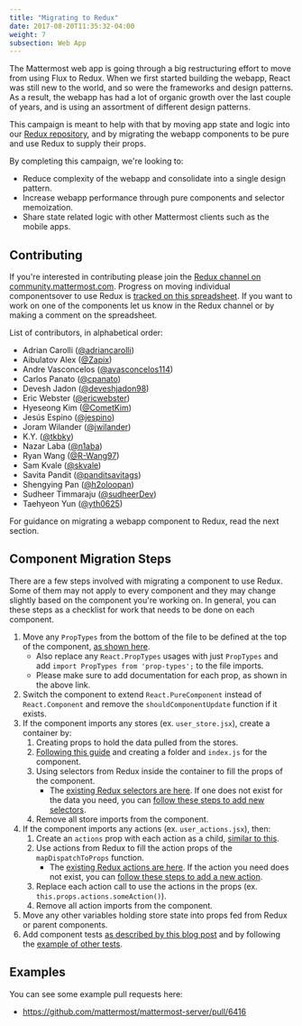 ```yaml
---
title: "Migrating to Redux"
date: 2017-08-20T11:35:32-04:00
weight: 7
subsection: Web App
---
```


The Mattermost web app is going through a big restructuring effort to move from using Flux to Redux. When we first started building the webapp, React was still new to the world, and so were the frameworks and design patterns. As a result, the webapp has had a lot of organic growth over the last couple of years, and is using an assortment of different design patterns.

This campaign is meant to help with that by moving app state and logic into our [Redux repository](https://github.com/mattermost/mattermost-redux), and by migrating the webapp components to be pure and use Redux to supply their props.

By completing this campaign, we're looking to:

- Reduce complexity of the webapp and consolidate into a single design pattern.
- Increase webapp performance through pure components and selector memoization.
- Share state related logic with other Mattermost clients such as the mobile apps.

## Contributing

If you're interested in contributing please join the [Redux channel on community.mattermost.com](https://community.mattermost.com/core/channels/redux). Progress on moving individual componentsover to use Redux is [tracked on this spreadsheet](https://docs.google.com/spreadsheets/d/1AlFS2F4H74JsONxIS_VNZBxrVJolZxFh7yN46RNCwyg/edit#gid=0). If you want to work on one of the components let us know in the Redux channel or by making a comment on the spreadsheet.

List of contributors, in alphabetical order:

- Adrian Carolli ([@adriancarolli](https://github.com/watadarkstar))
- Aibulatov Alex ([@Zapix](https://github.com/Zapix))
- Andre Vasconcelos ([@avasconcelos114](https://github.com/avasconcelos114))
- Carlos Panato ([@cpanato](https://github.com/cpanato))
- Devesh Jadon ([@deveshjadon98](https://github.com/deveshjadon98))
- Eric Webster ([@ericwebster](https://github.com/QuantumKing))
- Hyeseong Kim ([@CometKim](https://github.com/CometKim))
- Jesús Espino ([@jespino](https://github.com/jespino))
- Joram Wilander ([@jwilander](https://github.com/jwilander))
- K.Y. ([@tkbky](https://github.com/tkbky))
- Nazar Laba ([@n1aba](https://github.com/n1aba))
- Ryan Wang ([@R-Wang97](https://github.com/R-Wang97))
- Sam Kvale ([@skvale](https://github.com/skvale))
- Savita Pandit ([@panditsavitags](https://github.com/panditsavitags))
- Shengying Pan ([@h2oloopan](https://github.com/h2oloopan))
- Sudheer Timmaraju ([@sudheerDev](https://github.com/sudheerDev))
- Taehyeon Yun ([@yth0625](https://github.com/yth0625))

For guidance on migrating a webapp component to Redux, read the next section.

## Component Migration Steps

There are a few steps involved with migrating a component to use Redux. Some of them may not apply to every component and they may change slightly based on the component you're working on. In general, you can these steps as a checklist for work that needs to be done on each component.

1. Move any `PropTypes` from the bottom of the file to be defined at the top of the component, [as shown here](/contribute/webapp/build-component#designing-your-component).
    - Also replace any `React.PropTypes` usages with just `PropTypes` and add `import PropTypes from 'prop-types';` to the file imports.
    - Please make sure to add documentation for each prop, as shown in the above link.
2. Switch the component to extend `React.PureComponent` instead of `React.Component` and remove the `shouldComponentUpdate` function if it exists.
3. If the component imports any stores (ex. `user_store.jsx`), create a container by:
    1. Creating props to hold the data pulled from the stores.
    2. [Following this guide](/contribute/webapp/build-component#using-a-container) and creating a folder and `index.js` for the component.
    3. Using selectors from Redux inside the container to fill the props of the component.
        - The [existing Redux selectors are here](https://github.com/mattermost/mattermost-redux/tree/master/src/selectors/entities). If one does not exist for the data you need, you can [follow these steps to add new selectors](/contribute/redux/selectors).
    4. Remove all store imports from the component.
4. If the component imports any actions (ex. `user_actions.jsx`), then:
    1. Create an `actions` prop with each action as a child, [similar to this](/contribute/webapp/build-component#using-a-container).
    2. Use actions from Redux to fill the action props of the `mapDispatchToProps` function.
        - The [existing Redux actions are here](https://github.com/mattermost/mattermost-redux/tree/master/src/actions). If the action you need does not exist, you can [follow these steps to add a new action](/contribute/redux/actions).
    3. Replace each action call to use the actions in the props (ex. `this.props.actions.someAction()`).
    4. Remove all action imports from the component.
5.  Move any other variables holding store state into props fed from Redux or parent components.
6.  Add component tests [as described by this blog post](https://grundleborg.github.io/posts/react-component-testing-in-mattermost/) and by following the [example of other tests](https://github.com/mattermost/mattermost-webapp/tree/master/tests/components).

## Examples

You can see some example pull requests here:

- https://github.com/mattermost/mattermost-server/pull/6416
